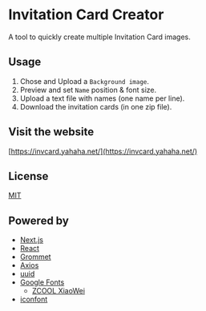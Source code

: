 # Invitation Card Creator

A tool to quickly create multiple Invitation Card images.

## Usage

1. Chose and Upload a `Background image`.
2. Preview and set `Name` position & font size.
3. Upload a text file with names (one name per line).
4. Download the invitation cards (in one zip file).

## Visit the website

[https://invcard.yahaha.net/](https://invcard.yahaha.net/)

## License

[MIT](LICENSE)

## Powered by

- [Next.js](https://nextjs.org/)
- [React](https://reactjs.org/)
- [Grommet](https://v2.grommet.io/)
- [Axios](https://www.axios.com/)
- [uuid](https://www.npmjs.com/package/uuid)
- [Google Fonts](https://fonts.google.com/)
  - [ZCOOL XiaoWei](https://fonts.google.com/share?selection.family=ZCOOL%20XiaoWei)
- [iconfont](https://www.iconfont.cn/)
